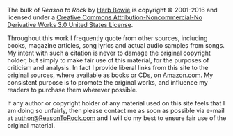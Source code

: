 The bulk of <cite>Reason to Rock</cite> by [Herb Bowie](author.html) is copyright &copy; 2001-2016 and licensed under a [Creative Commons Attribution-Noncommercial-No Derivative Works 3.0 United States License](http://creativecommons.org/licenses/by-nc-nd/3.0/us/).

Throughout this work I frequently quote from other sources, including books, magazine articles, song lyrics and actual audio samples from songs. My intent with such a citation is never to damage the original copyright holder, but simply to make fair use of this material, for the purposes of criticism and analysis. In fact I provide liberal links from this site to the original sources, where available as books or CDs, on [Amazon.com](http://www.amazon.com). My consistent purpose is to promote the original works, and influence my readers to purchase them wherever possible.

If any author or copyright holder of any material used on this site feels that I am doing so unfairly, then please contact me as soon as possible via e-mail at [author@ReasonToRock.com](mailto:author@reasontorock.com) and I will do my best to ensure fair use of the original material.
